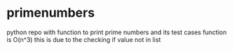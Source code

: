 # primenumbers
python repo with function to print prime numbers and its test cases
function is O(n^3)
this is due to the checking if value not in list
